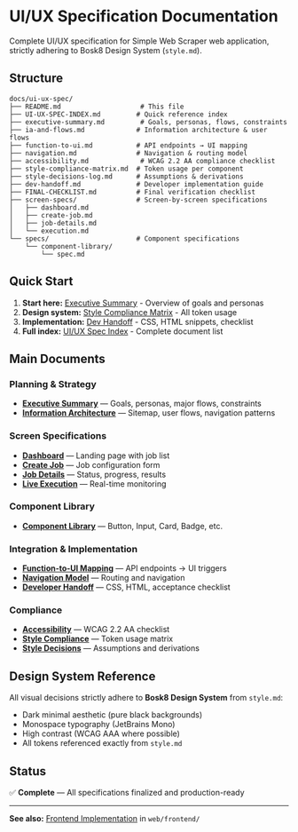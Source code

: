 # UI/UX Specification Documentation

Complete UI/UX specification for Simple Web Scraper web application, strictly adhering to Bosk8 Design System (`style.md`).

## Structure

```
docs/ui-ux-spec/
├── README.md                    # This file
├── UI-UX-SPEC-INDEX.md         # Quick reference index
├── executive-summary.md         # Goals, personas, flows, constraints
├── ia-and-flows.md             # Information architecture & user flows
├── function-to-ui.md           # API endpoints → UI mapping
├── navigation.md               # Navigation & routing model
├── accessibility.md             # WCAG 2.2 AA compliance checklist
├── style-compliance-matrix.md  # Token usage per component
├── style-decisions-log.md      # Assumptions & derivations
├── dev-handoff.md              # Developer implementation guide
├── FINAL-CHECKLIST.md          # Final verification checklist
├── screen-specs/               # Screen-by-screen specifications
│   ├── dashboard.md
│   ├── create-job.md
│   ├── job-details.md
│   └── execution.md
└── specs/                      # Component specifications
    └── component-library/
        └── spec.md
```

## Quick Start

1. **Start here:** [Executive Summary](./executive-summary.md) - Overview of goals and personas
2. **Design system:** [Style Compliance Matrix](./style-compliance-matrix.md) - All token usage
3. **Implementation:** [Dev Handoff](./dev-handoff.md) - CSS, HTML snippets, checklist
4. **Full index:** [UI/UX Spec Index](./UI-UX-SPEC-INDEX.md) - Complete document list

## Main Documents

### Planning & Strategy
- **[Executive Summary](./executive-summary.md)** — Goals, personas, major flows, constraints
- **[Information Architecture](./ia-and-flows.md)** — Sitemap, user flows, navigation patterns

### Screen Specifications
- **[Dashboard](./screen-specs/dashboard.md)** — Landing page with job list
- **[Create Job](./screen-specs/create-job.md)** — Job configuration form
- **[Job Details](./screen-specs/job-details.md)** — Status, progress, results
- **[Live Execution](./screen-specs/execution.md)** — Real-time monitoring

### Component Library
- **[Component Library](./specs/component-library/spec.md)** — Button, Input, Card, Badge, etc.

### Integration & Implementation
- **[Function-to-UI Mapping](./function-to-ui.md)** — API endpoints → UI triggers
- **[Navigation Model](./navigation.md)** — Routing and navigation
- **[Developer Handoff](./dev-handoff.md)** — CSS, HTML, acceptance checklist

### Compliance
- **[Accessibility](./accessibility.md)** — WCAG 2.2 AA checklist
- **[Style Compliance](./style-compliance-matrix.md)** — Token usage matrix
- **[Style Decisions](./style-decisions-log.md)** — Assumptions and derivations

## Design System Reference

All visual decisions strictly adhere to **Bosk8 Design System** from `style.md`:
- Dark minimal aesthetic (pure black backgrounds)
- Monospace typography (JetBrains Mono)
- High contrast (WCAG AAA where possible)
- All tokens referenced exactly from `style.md`

## Status

✅ **Complete** — All specifications finalized and production-ready

---

**See also:** [Frontend Implementation](../README.md) in `web/frontend/`

